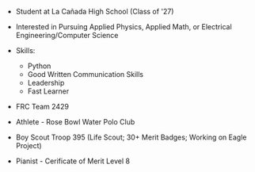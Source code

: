 - Student at La Cañada High School (Class of '27)

- Interested in Pursuing Applied Physics, Applied Math, or Electrical Engineering/Computer Science

- Skills:
  - Python
  - Good Written Communication Skills
  - Leadership
  - Fast Learner

- FRC Team 2429
- Athlete - Rose Bowl Water Polo Club
- Boy Scout Troop 395 (Life Scout; 30+ Merit Badges; Working on Eagle Project)
- Pianist - Cerificate of Merit Level 8
